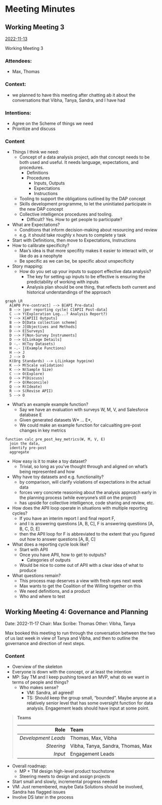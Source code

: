 Meeting Minutes
================

## Working Meeting 3

[2022-11-13](.aside)

Working Meeting 3

### Attendees:

- Max, Thomas

### Context:

- we planned to have this meeting after chatting ab it about the
  conversations that Vibha, Tanya, Sandra, and I have had

### Intentions:

- Agree on the Scheme of things we need
- Prioritize and discuss

### Content

- Things I think we need:
  - Concept of a data analysis project, adn that concept needs to be
    both used and useful. It needs language, expectations, and
    procedures.
    - Definitions
    - Procedures
      - Inputs, Outputs
      - Expectations
      - Instructions
  - Tooling to support the obligations outlined by the DAP concept
  - Skills development programme, to let the uninitiated participate in
    the new DAP concept
  - Collective intelligence procedures and tooling.
    - Difficult? Yes. How to get people to participate?
- What are Expectations?
  - Conditions that inform decision-making about resourcing and review
  - e.g. it should take roughly x hours to complete y task
- Start with Definitions, then move to Expectations, Instructions
- How to calibrate specificity?
  - Max’s idea is that more specifity makes it easier to interact with,
    or like do as a neophyte
  - Be specific as we can be, be specific about unspecificity
- Story mapping:
  - How do you set up your inputs to support effective data analysis?
    - The key for setting up inputs to be effective is ensuring the
      predictability of working with inputs
    - Analysis plan should be one thing, that reflects both current and
      historical understandings of the approach

``` mermaid
graph LR
  A[AP0 Pre-contract] --> B[API Pre-data]
  B --> |per reporting cycle| C[APII Post-data]
  C --> Y(Exploration Log...? Analysis Report?)
  Y --> X[APIII Outputs]
  B --> D[Data collection scheme]
  B --> J[Objectives and Methods]
  D --> E[Surveys]
  D --> F[Non-Survey Instruments]
  D --> G[Linkage Details]
  D -.- H(Toy Datasets)
  H -.- I(Example Functions)
  H --> J
  J --> D
  K(Org Standards) --> L(Linkage hygeine)
  K --> M(Scale validation)
  K --> N(Sample Size)
  C --> O(Explore)
  O --> P(Discuss)
  P --> Q(Reconcile)
  Q --> R(Ideate)
  R --> S(Revise APII)
  S --> O
```

- What’s an example example function?
  - Say we have an evaluation with surveys W, M, V, and Salesforce
    database E
  - Given generated datasets W\* … E\*,
  - We could make an example function for calcualting pre-post changes
    in key metrics

<!-- -->

    function calc_pre_post_key_metrics(W, M, V, E)
      join the data,
      identify pre-post
      aggregate

- How easy is it to make a toy dataset?
  - Trivial, so long as you’ve thought through and aligned on what’s
    being represented and how
- Why have toy datasets and e.g. functionality?
  - by comparison, will clarify violations of expectations in the actual
    data
  - forces very concrete reasoning about the analysis approach early in
    the planning process (while everyone’s still on the project)
  - has upside for collective intelligence, code sharing and review,
    etc.
- How does the APII loop operate in situations with multiple reporting
  cycles?
  - If you have an interim report I and final report F,
  - and I is answering questions \[A, B, C\], F is answering questions
    \[A, B, C, D, E\]
  - then the APII loop for F is abbreviated to the extent that you
    figured out how to answer questions \[A, B, C\]
- What does a reporting cycle look like?
  - Start with APII
  - Once you have APII, how to get to outputs?
    - Categories of outputs
  - Would be nice to come out of APII with a clear idea of what to
    produce
- What questions remain?
  - This process map deserves a view with fresh eyes next week
  - Max wants to get the Coalition of the Willing together on this
  - We need definitions, and a product
  - Who and where to test

## Working Meeting 4: Governance and Planning

<div class="column-margin">

Date: 2022-11-17 Chair: Max Scribe: Thomas Other: Vibha, Tanya

</div>

Max booked this meeting to run through the conversation between the two
of us last week in view of Tanya and Vibha, and then to outline the
governance and direction of next steps.

### Content

- Overview of the skeleton
- Everyone is down with the concept, or at least the intention
- MP: Say TM and I keep pushing toward an MVP, what do we want in terms
  of people and things?
  - Who makes sense?
    - VM: Sandra, all agreed!
    - TS: Should keep the group small, “bounded”. Maybe anyone at a
      relatively senior level that has some oversight function for data
      analysis. Engagement leads should have input at some point.

<div>

> **Teams**
>
> |            **Role** | Team                              |
> |--------------------:|:----------------------------------|
> | *Development Leads* | Thomas, Max, Vibha                |
> |          *Steering* | Vibha, Tanya, Sandra, Thomas, Max |
> |             *Input* | Engagement Leads                  |

</div>

- Overall roadmap:
  - MP + TM design high-level product touchstone
  - Steering meets to design and assign projects
- Start small and slowly, incremental progress needed
- VM: Just remembered, maybe Data Solutions should be involved, Sandra
  has flagged issues
- Involve DS later in the process
